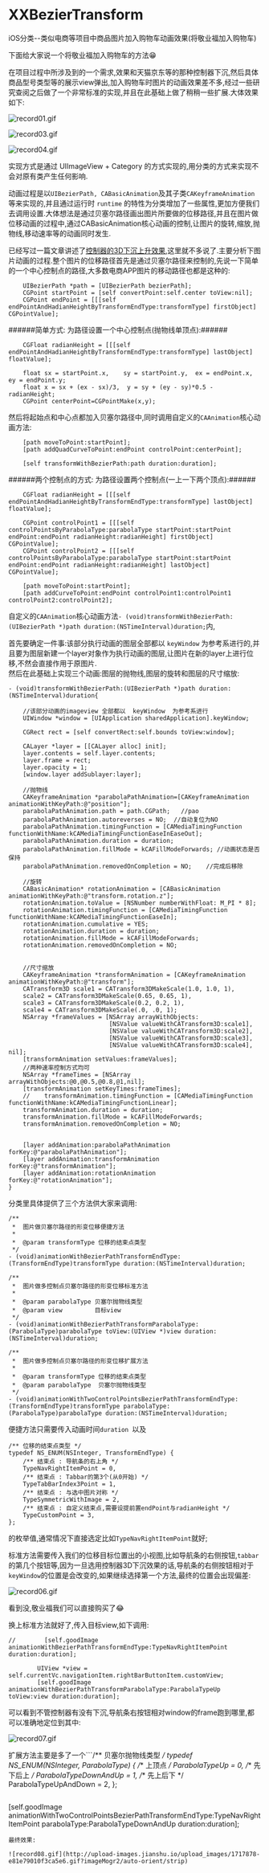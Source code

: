 # XXBezierTransform
iOS分类--类似电商等项目中商品图片加入购物车动画效果(将敬业福加入购物车)

下面给大家说一个将敬业福加入购物车的方法😁

在项目过程中所涉及到的一个需求,效果和天猫京东等的那种控制器下沉,然后具体商品型号类型等的展示view弹出,加入购物车时图片的动画效果差不多,经过一些研究查阅之后做了一个非常标准的实现,并且在此基础上做了稍稍一些扩展.大体效果如下:

![record01.gif](http://upload-images.jianshu.io/upload_images/1717878-7ab22def8f31c6cd.gif?imageMogr2/auto-orient/strip)


![record03.gif](http://upload-images.jianshu.io/upload_images/1717878-b7e83ec868365db3.gif?imageMogr2/auto-orient/strip)


![record04.gif](http://upload-images.jianshu.io/upload_images/1717878-8ff26082e41e5766.gif?imageMogr2/auto-orient/strip)

实现方式是通过 UIImageView + Category 的方式实现的,用分类的方式来实现不会对原有类产生任何影响.

动画过程是以``UIBezierPath, CABasicAnimation``及其子类``CAKeyframeAnimation``等来实现的,并且通过运行时 ``runtime`` 的特性为分类增加了一些属性,更加方便我们去调用设置.大体想法是通过贝塞尔路径画出图片所要做的位移路径,并且在图片做位移动画的过程中,通过CABasicAnimation核心动画的控制,让图片的旋转,缩放,抛物线,移动速率等的动画同时发生.

已经写过一篇文章讲述了[控制器的3D下沉上升效果](http://www.jianshu.com/p/ea8f16fdac17),这里就不多说了.主要分析下图片动画的过程.整个图片的位移路径首先是通过贝塞尔路径来控制的,先说一下简单的一个中心控制点的路径,大多数电商APP图片的移动路径也都是这种的:

```
    UIBezierPath *path = [UIBezierPath bezierPath];
    CGPoint startPoint = [self convertPoint:self.center toView:nil];
    CGPoint endPoint = [[[self endPointAndHadianHeightByTransformEndType:transformType] firstObject] CGPointValue];
```
######简单方式: 为路径设置一个中心控制点(抛物线单顶点):######
```
    CGFloat radianHeight = [[[self endPointAndHadianHeightByTransformEndType:transformType] lastObject] floatValue];
    
    float sx = startPoint.x,    sy = startPoint.y,  ex = endPoint.x,    ey = endPoint.y;
    float x = sx + (ex - sx)/3,  y = sy + (ey - sy)*0.5 - radianHeight;
    CGPoint centerPoint=CGPointMake(x,y);

```
然后将起始点和中心点都加入贝塞尔路径中,同时调用自定义的``CAAnimation``核心动画方法:
```
    [path moveToPoint:startPoint];
    [path addQuadCurveToPoint:endPoint controlPoint:centerPoint];
    
    [self transformWithBezierPath:path duration:duration];
```


######两个控制点的方式: 为路径设置两个控制点(一上一下两个顶点):######
```
    CGFloat radianHeight = [[[self endPointAndHadianHeightByTransformEndType:transformType] lastObject] floatValue];
    
    CGPoint controlPoint1 = [[[self controlPointsByParabolaType:parabolaType startPoint:startPoint endPoint:endPoint radianHeight:radianHeight] firstObject] CGPointValue];
    CGPoint controlPoint2 = [[[self controlPointsByParabolaType:parabolaType startPoint:startPoint endPoint:endPoint radianHeight:radianHeight] lastObject] CGPointValue];

    [path moveToPoint:startPoint];
    [path addCurveToPoint:endPoint controlPoint1:controlPoint1 controlPoint2:controlPoint2];
```


自定义的``CAAnimation``核心动画方法``- (void)transformWithBezierPath:(UIBezierPath *)path duration:(NSTimeInterval)duration;``内,

首先要确定一件事:该部分执行动画的图层全部都以  ``keyWindow``  为参考系进行的,并且要为图层新建一个layer对象作为执行动画的图层,让图片在新的layer上进行位移,不然会直接作用于原图片.  
然后在此基础上实现三个动画:图层的抛物线,图层的旋转和图层的尺寸缩放:
```
- (void)transformWithBezierPath:(UIBezierPath *)path duration:(NSTimeInterval)duration{
    
    //该部分动画的imageview 全部都以  keyWindow  为参考系进行
    UIWindow *window = [UIApplication sharedApplication].keyWindow;

    CGRect rect = [self convertRect:self.bounds toView:window];
    
    CALayer *layer = [[CALayer alloc] init];
    layer.contents = self.layer.contents;
    layer.frame = rect;
    layer.opacity = 1;
    [window.layer addSublayer:layer];

    //抛物线
    CAKeyframeAnimation *parabolaPathAnimation=[CAKeyframeAnimation animationWithKeyPath:@"position"];
    parabolaPathAnimation.path = path.CGPath;   //pao
    parabolaPathAnimation.autoreverses = NO;  //自动复位为NO
    parabolaPathAnimation.timingFunction = [CAMediaTimingFunction functionWithName:kCAMediaTimingFunctionEaseInEaseOut];
    parabolaPathAnimation.duration = duration;
    parabolaPathAnimation.fillMode = kCAFillModeForwards; //动画状态是否保持
    parabolaPathAnimation.removedOnCompletion = NO;    //完成后移除
    
    //旋转
    CABasicAnimation* rotationAnimation = [CABasicAnimation animationWithKeyPath:@"transform.rotation.z"];
    rotationAnimation.toValue = [NSNumber numberWithFloat: M_PI * 8];
    rotationAnimation.timingFunction = [CAMediaTimingFunction functionWithName:kCAMediaTimingFunctionEaseIn];
    rotationAnimation.cumulative = YES;
    rotationAnimation.duration = duration;
    rotationAnimation.fillMode = kCAFillModeForwards;
    rotationAnimation.removedOnCompletion = NO;
    
    
    //尺寸缩放
    CAKeyframeAnimation *transformAnimation = [CAKeyframeAnimation animationWithKeyPath:@"transform"];
    CATransform3D scale1 = CATransform3DMakeScale(1.0, 1.0, 1),
    scale2 = CATransform3DMakeScale(0.65, 0.65, 1),
    scale3 = CATransform3DMakeScale(0.2, 0.2, 1),
    scale4 = CATransform3DMakeScale(.0, .0, 1);
    NSArray *frameValues = [NSArray arrayWithObjects:
                            [NSValue valueWithCATransform3D:scale1],
                            [NSValue valueWithCATransform3D:scale2],
                            [NSValue valueWithCATransform3D:scale3],
                            [NSValue valueWithCATransform3D:scale4], nil];
    [transformAnimation setValues:frameValues];
    //两种速率控制方式均可
    NSArray *frameTimes = [NSArray arrayWithObjects:@0,@0.5,@0.8,@1,nil];
    [transformAnimation setKeyTimes:frameTimes];
    //    transformAnimation.timingFunction = [CAMediaTimingFunction functionWithName:kCAMediaTimingFunctionLinear];
    transformAnimation.duration = duration;
    transformAnimation.fillMode = kCAFillModeForwards;
    transformAnimation.removedOnCompletion = NO;
    
    
    [layer addAnimation:parabolaPathAnimation forKey:@"parabolaPathAnimation"];
    [layer addAnimation:transformAnimation forKey:@"transformAnimation"];
    [layer addAnimation:rotationAnimation forKey:@"rotationAnimation"];
}

```
分类里具体提供了三个方法供大家来调用:
```
/**
 *  图片做贝塞尔路径的形变位移便捷方法
 *
 *  @param transformType 位移的结束点类型
 */
- (void)animationWithBezierPathTransformEndType:(TransformEndType)transformType duration:(NSTimeInterval)duration;

/**
 *  图片做多控制点贝塞尔路径的形变位移标准方法
 *
 *  @param parabolaType 贝塞尔抛物线类型
 *  @param view         目标view
 */
- (void)animationWithBezierPathTransformParabolaType:(ParabolaType)parabolaType toView:(UIView *)view duration:(NSTimeInterval)duration;

/**
 *  图片做多控制点贝塞尔路径的形变位移扩展方法
 *
 *  @param transformType 位移的结束点类型
 *  @param parabolaType  贝塞尔抛物线类型
 */
- (void)animationWithTwoControlPointsBezierPathTransformEndType:(TransformEndType)transformType parabolaType:(ParabolaType)parabolaType duration:(NSTimeInterval)duration;

```
便捷方法只需要传入动画时间``duration ``以及
```
/** 位移的结束点类型 */
typedef NS_ENUM(NSInteger, TransformEndType) {
    /** 结束点 : 导航条的右上角 */
    TypeNavRightItemPoint = 0,
    /** 结束点 : Tabbar的第3个(从0开始) */
    TypeTabBarIndex3Point = 1,
    /** 结束点 : 与选中图片对称 */
    TypeSymmetricWithImage = 2,
    /** 结束点 : 自定义结束点,需要设提前置endPoint与radianHeight */
    TypeCustomPoint = 3,
};
```
的枚举值,通常情况下直接选定比如``TypeNavRightItemPoint``就好;

标准方法需要传入我们的位移目标位置出的小视图,比如导航条的右侧按钮,``tabbar``的第几个按钮等,因为一旦选用控制器3D下沉效果的话,导航条的右侧按钮相对于``keyWindow``的位置是会改变的,如果继续选择第一个方法,最终的位置会出现偏差:

![record06.gif](http://upload-images.jianshu.io/upload_images/1717878-aaaffc2fa6575038.gif?imageMogr2/auto-orient/strip)


看到没,敬业福我们可以直接购买了😂

换上标准方法就好了,传入目标view,如下调用:

```
//        [self.goodImage animationWithBezierPathTransformEndType:TypeNavRightItemPoint duration:duration];
        
        UIView *view = self.currentVc.navigationItem.rightBarButtonItem.customView;
        [self.goodImage animationWithBezierPathTransformParabolaType:ParabolaTypeUp toView:view duration:duration];

``` 
可以看到不管控制器有没有下沉,导航条右按钮相对window的frame跑到哪里,都可以准确地定位到其中:

![record07.gif](http://upload-images.jianshu.io/upload_images/1717878-204abe574f61f716.gif?imageMogr2/auto-orient/strip)



扩展方法主要是多了一个```/** 贝塞尔抛物线类型 */
typedef NS_ENUM(NSInteger, ParabolaType) {
    /** 上顶点 */
    ParabolaTypeUp = 0,
    /** 先下后上 */
    ParabolaTypeDownAndUp = 1,
    /** 先上后下 */
    ParabolaTypeUpAndDown = 2,
};
```枚举值参数,用来修改抛物线的形状,就可以实现 一个/两个 控制点的方式.比如直接拿imageView这样调用:
```
 [self.goodImage animationWithTwoControlPointsBezierPathTransformEndType:TypeNavRightItemPoint parabolaType:ParabolaTypeDownAndUp duration:duration];
```
最终效果:

![record08.gif](http://upload-images.jianshu.io/upload_images/1717878-e81e79010f3ca5e6.gif?imageMogr2/auto-orient/strip)
